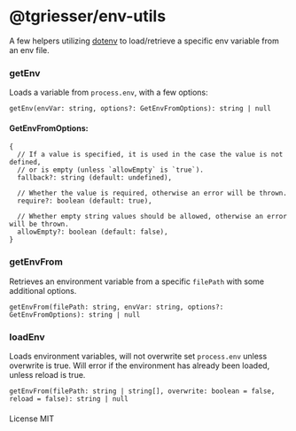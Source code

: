 # @tgriesser/env-utils

A few helpers utilizing [dotenv](https://github.com/motdotla/dotenv) to load/retrieve a specific env variable from an env file.

### getEnv

Loads a variable from `process.env`, with a few options:

```
getEnv(envVar: string, options?: GetEnvFromOptions): string | null
```

#### GetEnvFromOptions:
```
{
  // If a value is specified, it is used in the case the value is not defined, 
  // or is empty (unless `allowEmpty` is `true`).
  fallback?: string (default: undefined),

  // Whether the value is required, otherwise an error will be thrown.
  require?: boolean (default: true),

  // Whether empty string values should be allowed, otherwise an error will be thrown.
  allowEmpty?: boolean (default: false),
}
```

### getEnvFrom

Retrieves an environment variable from a specific `filePath` with some additional options.

```
getEnvFrom(filePath: string, envVar: string, options?: GetEnvFromOptions): string | null
```

### loadEnv

Loads environment variables, will not overwrite set `process.env` unless overwrite is true. Will error if the environment has already been loaded, unless reload is true.

```
getEnvFrom(filePath: string | string[], overwrite: boolean = false, reload = false): string | null
```


#### 

License MIT